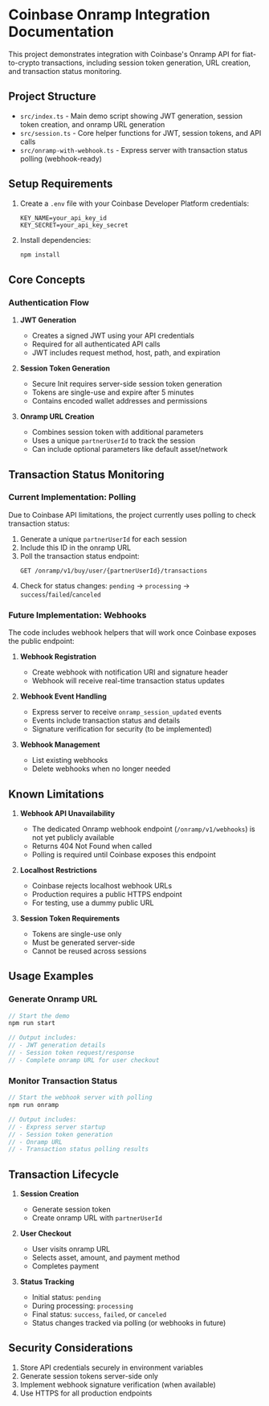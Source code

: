 # Coinbase Onramp Integration Documentation

This project demonstrates integration with Coinbase's Onramp API for fiat-to-crypto transactions, including session token generation, URL creation, and transaction status monitoring.

## Project Structure

- `src/index.ts` - Main demo script showing JWT generation, session token creation, and onramp URL generation
- `src/session.ts` - Core helper functions for JWT, session tokens, and API calls
- `src/onramp-with-webhook.ts` - Express server with transaction status polling (webhook-ready)

## Setup Requirements

1. Create a `.env` file with your Coinbase Developer Platform credentials:
   ```
   KEY_NAME=your_api_key_id
   KEY_SECRET=your_api_key_secret
   ```

2. Install dependencies:
   ```bash
   npm install
   ```

## Core Concepts

### Authentication Flow

1. **JWT Generation**
   - Creates a signed JWT using your API credentials
   - Required for all authenticated API calls
   - JWT includes request method, host, path, and expiration

2. **Session Token Generation**
   - Secure Init requires server-side session token generation
   - Tokens are single-use and expire after 5 minutes
   - Contains encoded wallet addresses and permissions

3. **Onramp URL Creation**
   - Combines session token with additional parameters
   - Uses a unique `partnerUserId` to track the session
   - Can include optional parameters like default asset/network

## Transaction Status Monitoring

### Current Implementation: Polling

Due to Coinbase API limitations, the project currently uses polling to check transaction status:

1. Generate a unique `partnerUserId` for each session
2. Include this ID in the onramp URL
3. Poll the transaction status endpoint:
   ```
   GET /onramp/v1/buy/user/{partnerUserId}/transactions
   ```
4. Check for status changes: `pending` → `processing` → `success`/`failed`/`canceled`

### Future Implementation: Webhooks

The code includes webhook helpers that will work once Coinbase exposes the public endpoint:

1. **Webhook Registration**
   - Create webhook with notification URI and signature header
   - Webhook will receive real-time transaction status updates

2. **Webhook Event Handling**
   - Express server to receive `onramp_session_updated` events
   - Events include transaction status and details
   - Signature verification for security (to be implemented)

3. **Webhook Management**
   - List existing webhooks
   - Delete webhooks when no longer needed

## Known Limitations

1. **Webhook API Unavailability**
   - The dedicated Onramp webhook endpoint (`/onramp/v1/webhooks`) is not yet publicly available
   - Returns 404 Not Found when called
   - Polling is required until Coinbase exposes this endpoint

2. **Localhost Restrictions**
   - Coinbase rejects localhost webhook URLs
   - Production requires a public HTTPS endpoint
   - For testing, use a dummy public URL

3. **Session Token Requirements**
   - Tokens are single-use only
   - Must be generated server-side
   - Cannot be reused across sessions

## Usage Examples

### Generate Onramp URL

```typescript
// Start the demo
npm run start

// Output includes:
// - JWT generation details
// - Session token request/response
// - Complete onramp URL for user checkout
```

### Monitor Transaction Status

```typescript
// Start the webhook server with polling
npm run onramp

// Output includes:
// - Express server startup
// - Session token generation
// - Onramp URL
// - Transaction status polling results
```

## Transaction Lifecycle

1. **Session Creation**
   - Generate session token
   - Create onramp URL with `partnerUserId`

2. **User Checkout**
   - User visits onramp URL
   - Selects asset, amount, and payment method
   - Completes payment

3. **Status Tracking**
   - Initial status: `pending`
   - During processing: `processing`
   - Final status: `success`, `failed`, or `canceled`
   - Status changes tracked via polling (or webhooks in future)

## Security Considerations

1. Store API credentials securely in environment variables
2. Generate session tokens server-side only
3. Implement webhook signature verification (when available)
4. Use HTTPS for all production endpoints
